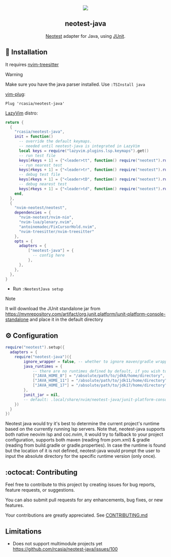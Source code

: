 
<section align="center">
  <a href="https://github.com/rcasia/neotest-java/actions/workflows/makefile.yml">
    <img src="https://github.com/rcasia/neotest-java/actions/workflows/makefile.yml/badge.svg">
  </a>
  <h1>neotest-java</h1>
  <p> <a href="https://github.com/rcarriga/neotest">Neotest</a> adapter for Java, using <a href="https://github.com/junit-team/junit5">JUnit</a>.</p>
</section>

## :wrench: Installation

It requires [nvim-treesitter](https://github.com/nvim-treesitter/nvim-treesitter)
> [!WARNING]
>Make sure you have the java parser installed. Use `:TSInstall java`

[vim-plug](https://github.com/junegunn/vim-plug):
```vim
Plug 'rcasia/neotest-java'
```

[LazyVim](https://github.com/LazyVim/LazyVim) distro:
```lua
return {
  {
    "rcasia/neotest-java",
    init = function()
      -- override the default keymaps.
      -- needed until neotest-java is integrated in LazyVim
      local keys = require("lazyvim.plugins.lsp.keymaps").get()
      -- run test file
      keys[#keys + 1] = {"<leader>tt", function() require("neotest").run.run(vim.fn.expand("%")) end, mode = "n" }
      -- run nearest test
      keys[#keys + 1] = {"<leader>tr", function() require("neotest").run.run() end, mode = "n" }
      -- debug test file
      keys[#keys + 1] = {"<leader>tD", function() require("neotest").run.run({ strategy = "dap" }) end, mode = "n" }
      -- debug nearest test
      keys[#keys + 1] = {"<leader>td", function() require("neotest").run.run({ vim.fn.expand("%"), strategy = "dap" }) end, mode = "n" }
    end,
  },
  {
    "nvim-neotest/neotest",
    dependencies = {
      "nvim-neotest/nvim-nio",
      "nvim-lua/plenary.nvim",
      "antoinemadec/FixCursorHold.nvim",
      "nvim-treesitter/nvim-treesitter"
    },
    opts = {
      adapters = {
          ["neotest-java"] = {
            -- config here
          },
      },
    },
  },
}
```

* Run `:NeotestJava setup`
> [!NOTE]
> It will download the JUnit standalone jar from https://mvnrepository.com/artifact/org.junit.platform/junit-platform-console-standalone and place it in the default directory

## :gear: Configuration
```lua
require("neotest").setup({
  adapters = {
    require("neotest-java")({
        ignore_wrapper = false, -- whether to ignore maven/gradle wrapper
        java_runtimes = {
            -- there are no runtimes defined by default, if you wish to have neotest-java resolve them based on your environment define them here, one could also define environment variables with the same key/names i.e. `JAVA_HOME_8` or `JAVA_HOME_11` or `JAVA_HOME_17` etc.
            ["JAVA_HOME_8"] = "/absolute/path/to/jdk8/home/directory",
            ["JAVA_HOME_11"] = "/absolute/path/to/jdk11/home/directory",
            ["JAVA_HOME_17"] = "/absolute/path/to/jdk17/home/directory",
        },
        junit_jar = nil,
        -- default: .local/share/nvim/neotest-java/junit-platform-console-standalone-[version].jar
    })
  }
})
```

Neotest java would try it's best to determine the current project's runtime based on the currently running lsp servers. Note that, neotest-java supports both native neovim lsp and coc.nvim, it would try to fallback to your project configuration, supports both maven (reading from pom.xml) & gradle (reading from build.gradle or gradle.properties). In case the runtime is found but the location of it is not defined, neotest-java would prompt the user to input the absolute directory for the specific runtime version (only once).

## :octocat: Contributing
Feel free to contribute to this project by creating issues for bug reports, feature requests, or suggestions.

You can also submit pull requests for any enhancements, bug fixes, or new features.

Your contributions are greatly appreciated. See [CONTRIBUTING.md](https://github.com/rcasia/neotest-java/blob/main/CONTRIBUTING.md)

## Limitations
* Does not support multimodule projects yet https://github.com/rcasia/neotest-java/issues/100

